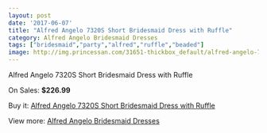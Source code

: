 ```yaml
---
layout: post
date: '2017-06-07'
title: "Alfred Angelo 7320S Short Bridesmaid Dress with Ruffle"
category: Alfred Angelo Bridesmaid Dresses
tags: ["bridesmaid","party","alfred","ruffle","beaded"]
image: http://img.princessan.com/31651-thickbox_default/alfred-angelo-7320s-short-bridesmaid-dress-with-ruffle.jpg
---
```

Alfred Angelo 7320S Short Bridesmaid Dress with Ruffle

On Sales: **$226.99**
<a href="https://www.princessan.com/en/14370-alfred-angelo-7320s-short-bridesmaid-dress-with-ruffle.html"><amp-img layout="responsive" width="600" height="600" src="//img.princessan.com/31651-thickbox_default/alfred-angelo-7320s-short-bridesmaid-dress-with-ruffle.jpg" alt="Alfred Angelo 7320S Short Bridesmaid Dress with Ruffle 0" /></a>

Buy it: [Alfred Angelo 7320S Short Bridesmaid Dress with Ruffle](https://www.princessan.com/en/14370-alfred-angelo-7320s-short-bridesmaid-dress-with-ruffle.html "Alfred Angelo 7320S Short Bridesmaid Dress with Ruffle")

View more: [Alfred Angelo Bridesmaid Dresses](https://www.princessan.com/en/106- "Alfred Angelo Bridesmaid Dresses")